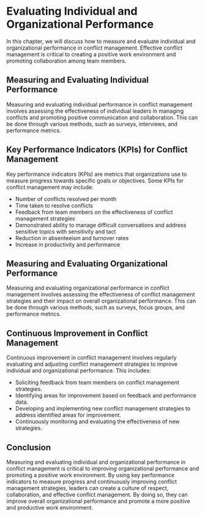 # Evaluating Individual and Organizational Performance

In this chapter, we will discuss how to measure and evaluate individual and organizational performance in conflict management. Effective conflict management is critical to creating a positive work environment and promoting collaboration among team members.

Measuring and Evaluating Individual Performance
-----------------------------------------------

Measuring and evaluating individual performance in conflict management involves assessing the effectiveness of individual leaders in managing conflicts and promoting positive communication and collaboration. This can be done through various methods, such as surveys, interviews, and performance metrics.

Key Performance Indicators (KPIs) for Conflict Management
---------------------------------------------------------

Key performance indicators (KPIs) are metrics that organizations use to measure progress towards specific goals or objectives. Some KPIs for conflict management may include:

* Number of conflicts resolved per month
* Time taken to resolve conflicts
* Feedback from team members on the effectiveness of conflict management strategies
* Demonstrated ability to manage difficult conversations and address sensitive topics with sensitivity and tact
* Reduction in absenteeism and turnover rates
* Increase in productivity and performance

Measuring and Evaluating Organizational Performance
---------------------------------------------------

Measuring and evaluating organizational performance in conflict management involves assessing the effectiveness of conflict management strategies and their impact on overall organizational performance. This can be done through various methods, such as surveys, focus groups, and performance metrics.

Continuous Improvement in Conflict Management
---------------------------------------------

Continuous improvement in conflict management involves regularly evaluating and adjusting conflict management strategies to improve individual and organizational performance. This includes:

* Soliciting feedback from team members on conflict management strategies.
* Identifying areas for improvement based on feedback and performance data.
* Developing and implementing new conflict management strategies to address identified areas for improvement.
* Continuously monitoring and evaluating the effectiveness of new strategies.

Conclusion
----------

Measuring and evaluating individual and organizational performance in conflict management is critical to improving organizational performance and promoting a positive work environment. By using key performance indicators to measure progress and continuously improving conflict management strategies, leaders can create a culture of respect, collaboration, and effective conflict management. By doing so, they can improve overall organizational performance and promote a more positive and productive work environment.
